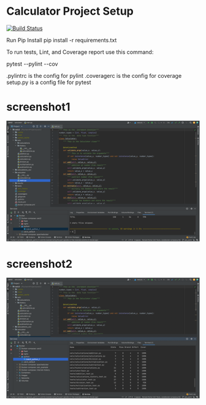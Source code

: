 # Calculator Project Setup
[![Build Status](https://app.travis-ci.com/Sacheth-Ranganathasetty-Tenugondlu/calc2.svg?branch=main)](https://app.travis-ci.com/Sacheth-Ranganathasetty-Tenugondlu/calc2)

Run Pip Install
pip install -r requirements.txt

To run tests, Lint, and Coverage report use this command:

pytest  --pylint --cov

.pylintrc is the config for pylint
.coveragerc is the config for coverage
setup.py is a config file for pytest
#  screenshot1
![ab](https://github.com/Sacheth-Ranganathasetty-Tenugondlu/calc2/blob/4bc7beb18f8f7cd5898d7bcd91575c04f58f3d8b/Screen%20Shot%202021-12-14%20at%2012.37.32%20AM.png)

#  screenshot2
![abc](https://github.com/Sacheth-Ranganathasetty-Tenugondlu/calc2/blob/45983087a4937d1d1854b9573cc9f57e8b15c674/Screen%20Shot%202021-12-14%20at%2012.37.49%20AM.png)

